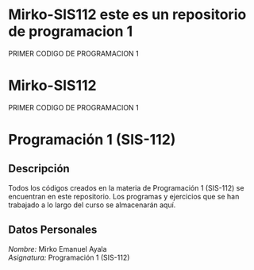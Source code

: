 # Mirko-SIS112 este es un repositorio de programacion 1
PRIMER CODIGO DE PROGRAMACION 1
# Mirko-SIS112
PRIMER CODIGO DE PROGRAMACION 1
# Programación 1 (SIS-112)

## Descripción
Todos los códigos creados en la materia de Programación 1 (SIS-112) se encuentran en este repositorio. Los programas y ejercicios que se han trabajado a lo largo del curso se almacenarán aquí.


## Datos Personales
*Nombre:*  Mirko Emanuel Ayala  
*Asignatura:* Programación 1 (SIS-112)